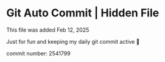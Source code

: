 # Git Auto Commit | Hidden File

This file was added Feb 12, 2025

Just for fun and keeping my daily git commit active 🤪

commit number: 2541799
